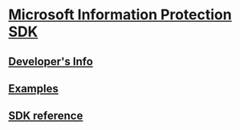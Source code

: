 # [Microsoft Information Protection SDK](/information-protection/information-protection/what-is-information-protection)
## [Developer's Info](https://aka.ms/mipdevelopers)
## [Examples](https://aka,.ms/mipexamples)
## [SDK reference](mip-sdk-reference.md)

